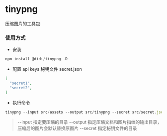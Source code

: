 # tinypng

压缩图片的工具包

### 使用方式

- 安装

```js
npm install @didi/tinypng -D
```
- 配置 api keys 秘钥文件 secret.json
```json
[
  "secret1",
  "secret2",
]
```

- 执行命令

```js
tinypng --input src/assets --output src/tinypng --secret src/secret.json
```

> --input  指定要压缩的目录
> --output 指定压缩文档和图片指纹的输出目录，压缩后的图片会默认替换原图片
> --secret 指定秘钥文件的目录
